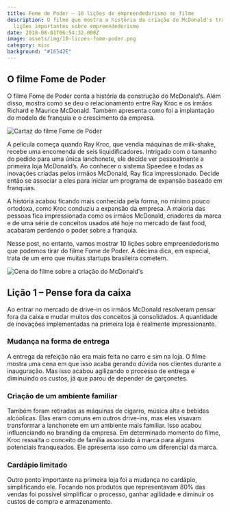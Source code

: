 ```yaml
---
title: Fome de Poder – 10 lições de empreendedorismo no filme
description: O filme que mostra a história da criação do McDonald's traz algumas
  lições importantes sobre empreendedorismo
date: 2018-08-01T06:54:32.000Z
image: assets/img/10-licoes-fome-poder.png
category: misc
background: "#16542E"
---
```

## O filme Fome de Poder

O filme Fome de Poder conta a história da construção do McDonald’s. Além disso, mostra como se deu o relacionamento entre Ray Kroc e os irmãos Richard e Maurice McDonald. Também apresenta como foi a implantação do modelo de franquia e o crescimento da empresa.

![Cartaz do filme Fome de Poder](assets/img/fome-de-poder.jpg "Imagem de divulgação")

A película começa quando Ray Kroc, que vendia máquinas de milk-shake, recebe uma encomenda de seis liquidificadores. Intrigado com o tamanho do pedido para uma única lanchonete, ele decide ver pessoalmente a primeira loja McDonald’s. Ao conhecer o sistema Speedee e todas as inovações criadas pelos irmãos McDonald, Ray fica impressionado. Decide então se associar a eles para iniciar um programa de expansão baseado em franquias.

A história acabou ficando mais conhecida pela forma, no mínimo pouco ortodoxa, como Kroc conduziu a expansão da empresa. A maioria das pessoas fica impressionada como os irmãos McDonald, criadores da marca e de uma série de conceitos usados até hoje no mercado de fast food, acabaram perdendo o poder sobre a franquia.

Nesse post, no entanto, vamos mostrar 10 lições sobre empreendedorismo que podemos tirar do filme Fome de Poder. A décima dica, em especial, trata de um erro que muitas startups brasileira cometem.

![Cena do filme sobre a criação do McDonald's](assets/img/fome-de-poder-loja.jpg "Copyright Daniel McFadden / 2016 The Weinstein Company. All Rights Reserved. / splendid-film")

## Lição 1 – Pense fora da caixa

Ao entrar no mercado de drive-in os irmãos McDonald resolveram pensar fora da caixa e mudar muitos dos conceitos já consolidados. A quantidade de inovações implementadas na primeira loja é realmente impressionante.

### Mudança na forma de entrega

A entrega da refeição não era mais feita no carro e sim na loja. O filme mostra uma cena em que isso acaba gerando dúvida nos clientes durante a inauguração. Mas isso acabou agilizando o processo de entrega e diminuindo os custos, já que parou de depender de garçonetes.

### Criação de um ambiente familiar

Também foram retiradas as máquinas de cigarro, música alta e bebidas alcóolicas. Elas eram comuns em outros drive-ins, mas eles visavam transformar a lanchonete em um ambiente mais familiar. Isso acabou influenciando no branding da empresa. Em determinado momento do filme, Kroc ressalta o conceito de família associado à marca para alguns potenciais franqueados. Ele apresenta isso como um diferencial da marca.

### Cardápio limitado

Outro ponto importante na primeira loja foi a mudança no cardápio, simplificando ele. Focando nos produtos que representavam 80% das vendas foi possível simplificar o processo, ganhar agilidade e diminuir os custos de compra e armazenamento.